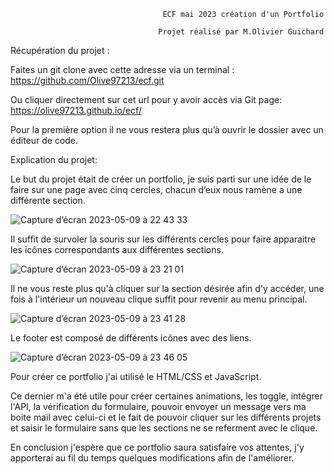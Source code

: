                                       ECF mai 2023 création d'un Portfolio
												             
                                     Projet réalisé par M.Olivier Guichard


Récupération du projet : 

Faites un git clone avec cette adresse via un terminal : https://github.com/Olive97213/ecf.git

Ou cliquer directement sur cet url pour y avoir accès via Git page: https://olive97213.github.io/ecf/

Pour la première option il ne vous restera plus qu’à ouvrir le dossier avec un éditeur de code.

Explication du projet: 

Le but du projet était de créer un portfolio, je suis parti sur une idée de le faire sur une page avec cinq cercles, chacun d’eux nous ramène a une différente section.


![Capture d’écran 2023-05-09 à 22 43 33](https://github.com/Olive97213/ecf/assets/122599519/7230faec-6466-4ebf-9510-8dccfaacede9)

Il suffit de survoler la souris sur les différents cercles pour faire apparaitre les icônes correspondants aux différentes sections.

![Capture d’écran 2023-05-09 à 23 21 01](https://github.com/Olive97213/ecf/assets/122599519/d9ba7ede-f718-4c54-9a45-0f80b0b8098c)

Il ne vous reste plus qu'à cliquer sur la section désirée afin d'y accéder, une fois à l'intérieur un nouveau clique suffit pour revenir au menu principal.

![Capture d’écran 2023-05-09 à 23 41 28](https://github.com/Olive97213/ecf/assets/122599519/b92fa7bb-0e41-44b3-afb8-d6bce9071723)

Le footer est composé de différents icônes avec des liens.

![Capture d’écran 2023-05-09 à 23 46 05](https://github.com/Olive97213/ecf/assets/122599519/d8879180-81ab-4be2-8dd0-10deaf46d360)

Pour créer ce portfolio j'ai utilisé le HTML/CSS et JavaScript.

Ce dernier m'a été utile pour créer certaines animations, les toggle, intégrer l'API, la vérification du formulaire, pouvoir envoyer un message vers ma boite mail avec celui-ci et le fait de pouvoir cliquer sur les différents projets et saisir le formulaire sans que les sections ne se referment avec le clique.

En conclusion j'espère que ce portfolio saura satisfaire vos attentes, j'y apporterai au fil du temps quelques modifications afin de l'améliorer.



